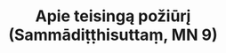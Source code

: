 ---
layout: page
title: 'Apie teisingą požiūrį (Sammādiṭṭhisuttaṃ, MN 9)'
category: vidutinio
index: Teisingas požiūris
sortIndex: 9
tags:
  - Teisingas požiūris
image:
  feature: Burmese.jpg
published: true
suttacentral: mn9
---